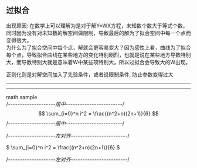 过拟合
---
出现原因: 在数学上可以理解为是对于解Y=WX方程，未知数个数大于等式个数，同时因为没有对未知数的解空间做限制，导致最后的解为了拟合空间中每一个点而变得很大。  
为什么为了拟合空间中每个点，解就会更容易变大？因为感性上看，曲线为了拟合每个点，导致拟合曲线在某些地方的变化特别剧烈，也就是说在某些地方导数特别大，而导数特别大就是意味着W中某些项特别大。所以过拟合会导致大的W出现。  

正则化则是对解空间加入了先验条件，或者说限制条件, 防止参数变得过大

-----  


-----

math sample  
/*--------------------居中------------------------*/  
$$
\sum_{i=0}^n i^2 = \frac{(n^2+n)(2n+1)}{6}
$$
/*--------------------居中------------------------*/  

/*--------------------左对齐------------------------*/  

$
\sum_{i=0}^n i^2 = \frac{(n^2+n)(2n+1)}{6}
$  

/*--------------------左对齐------------------------*/  
